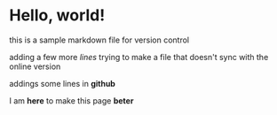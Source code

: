 # Hello, world!
this is a sample markdown file for version control

adding a few more *lines*
trying to make a file that doesn't sync with the online version

addings some lines in **github**

I am **here** to make this page **beter**
